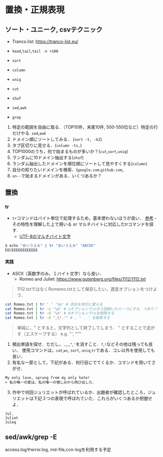 # 置換・正規表現

## ソート・ユニーク, csvテクニック

- Tranco.list: https://tranco-list.eu/

- `head`,`tail`,`tail -n +100`
- `sort`
- `column`
- `uniq`
- `cut`
- `shuf`
- `sed`,`awk`
- `grep`

1. 特定の範囲を自由に取る．（TOP10件，末尾10件, 500-550位など）特定の行だけやる. `sed`,`awk`
2. ドメイン順にソートしてみる． (`sort -t, -k2`)
3. タブ区切りに見せる．(`column -ts,`)
4. TOP1000のうち，何で始まるものが多いか？(`cut`,`sort`,`uniq`)
5. ランダムに10ドメイン抽出する(`shuf`)
6. ランダム抽出したドメインを順位順にソートして見やすくする(`column`）
7. 自分の知りたいドメインを検索．(`google.com`.`github.com`,
8. `xn--`で始まるドメインがある．いくつあるか？

<!--

### 応用

 `xn--`は，PunyCodeと呼ばれる多言語ドメインである．
aptで`idn`パッケージをインストールし，`idn -u [文字列]`をすると，日本語等に変換される．

下記のように, `xargs -L 1 idn -u`で複数行の処理を逐次行うことが出来る．

```sh
cat domain.txt | xargs -L 1 idn -u
```

しかしながら，csvファイルの１カラム目があるとうまく変換できない．

```sh
$ cat puny-domain.csv | xargs -L1 idn -u | head -10
8448,xn--b1aew.xn--p1ai
11606,xn--42c9bsq2d4f7a2a.com
17336,xn--d1abkefqip0a2f.xn--p1ai
17833,xn--80aesfpebagmfblc0a.xn--p1ai
18734,xn--j1ahfl.xn--p1ai
19461,xn--90adear.xn--p1ai
24041,xn--pckua2a7gp15o89zb.com
29115,xn--80affa3aj0al.xn--80asehdb
29157,xn--80abucjiibhv9a.xn--p1ai
29718,xn--41a.ws

$ cat puny-domain.csv | cut -d, -f2 | xargs -L1 idn -u | head -10
мвд.xn--p1ai
ปั้มไลค์.com
единыйурок.xn--p1ai
стопкоронавирус.xn--p1ai
урок.xn--p1ai
гибдд.xn--p1ai
求人ボックス.com
телеграм.xn--80asehdb
минобрнауки.xn--p1ai
я.ws
```

しかし順位の情報がほしい．
そこで，`cut`を用いて１カラムと２カラム分割し，２カラム目だけ変換し，`paste`を用いて，再び順位付きのCSVにする方法を取ることにした．
この手法を実践せよ．

-->


## 置換

### tr

- `tr`コマンドはバイト単位で処理するため，基本使わないほうが良い． [参考](https://www.it-swarm-ja.com/ja/character-encoding/tr%E3%81%AF%E3%82%A2%E3%83%9D%E3%82%B9%E3%83%88%E3%83%AD%E3%83%95%E3%82%A3%E3%82%92%E7%BD%AE%E3%81%8D%E6%8F%9B%E3%81%88%E3%81%BE%E3%81%9B%E3%82%93/956771543/)
  -その特性を理解した上で用いる or マルチバイトに対応したtrコマンドを探す.
  - [UTF-8のマルチバイト文字](http://orange-factory.com/dnf/utf-8.html)

```sh
$ echo "あいうえお" | tr "あいうえお" "ABCDE"
EECEEEEEEEEEEEE
```

#### 実践

- ASCII（英数字のみ，１バイト文字）なら良い．
  - Romeo and Juliet: https://www.gutenberg.org/files/1112/1112.txt

> 1112.txtではなくRomemo.txtとして保存したい，適宜オプションをつけよう．

```sh
cat Romeo.txt | tr ' ' '\n' # 空白を改行に変える
cat Romeo.txt | tr -s '\n' # sオプションで\nが２回続いたら一つにする．つまり？
cat Romeo.txt | tr -d '\n' # dオプションで\nを削除する
cat Romeo.txt | tr -d ",\".'" # , " . ' を削除する
```

> 単純に，" とすると，文字列として終了してしまう． \" とすることで逃がす（エスケープする）
> e.g. '\'', "\""


1. 頻出単語を探せ．ただし，`.`,`,`,`"`,`'`を消すこと．`?`,`!`などその他は残っても良い． 使用コマンドは，`cat`,`wc`, `sort`, `uniq`,`tr`である．コレ以外を使用しても良い．
2. 有名な一節として，下記がある．何行目にでてくるか．コマンドを用いてさがせ．

```txt
My only love, sprung from my only hate!
> 私の唯一の愛は、私の唯一の憎しみから飛び出した．
```

3. 作中で何回ジュリエットが呼ばれているか．出題者が確認したところ，ジュリエットは下記３つの表現で呼ばれていた．これらがいくつあるか把握せよ．

```
Jul.
Juliet
Juleq
```

## sed/awk/grep -E

access.logやerror.log, md-file,ccn-logを利用する予定
